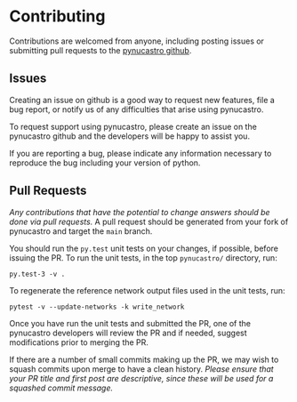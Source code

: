 # Contributing

Contributions are welcomed from anyone, including posting issues or
submitting pull requests to the [pynucastro github](https://github.com/pynucastro/pynucastro).

## Issues

Creating an issue on github is a good way to request new features,
file a bug report, or notify us of any difficulties that arise using
pynucastro.

To request support using pynucastro, please create an issue on the
pynucastro github and the developers will be happy to assist you.

If you are reporting a bug, please indicate any information necessary to
reproduce the bug including your version of python.

## Pull Requests

*Any contributions that have the potential to change answers should be
done via pull requests.* A pull request should be generated from your
fork of pynucastro and target the `main` branch.

You should run the `py.test` unit tests on your changes, if possible,
before issuing the PR. To run the unit tests, in the top `pynucastro/`
directory, run:

```
py.test-3 -v .
```

To regenerate the reference network output files used in the unit
tests, run:

```
pytest -v --update-networks -k write_network
```

Once you have run the unit tests and submitted the PR, one of the
pynucastro developers will review the PR and if needed, suggest
modifications prior to merging the PR.

If there are a number of small commits making up the PR, we may wish
to squash commits upon merge to have a clean history.  *Please ensure
that your PR title and first post are descriptive, since these will be
used for a squashed commit message.*
